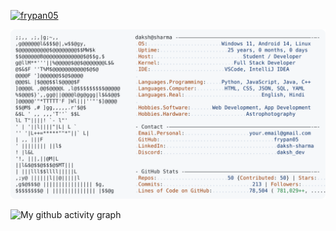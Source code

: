 <a href="https://github.com/frypan05/frypan05">
  <p align="left"> <img src="https://komarev.com/ghpvc/?username=frypan05&label=Profile%20views&color=blueviolet&style=plastic" alt="frypan05" /> </p>
  <picture>
    <source media="(prefers-color-scheme: dark)" srcset="https://raw.githubusercontent.com/frypan05/frypan05/main/dark_mode.svg">
    <img alt="Daksh Sharma — GitHub Profile README" src="https://raw.githubusercontent.com/frypan05/frypan05/main/light_mode.svg">
  </picture>
</a>
 
![My github activity graph](https://github-readme-activity-graph.vercel.app/graph?username=frypan05&theme=tokyo-night&hide_border=true)
